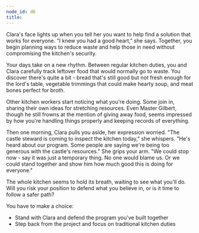 ```yaml
---
node_id: d6
title: 
---
```


Clara's face lights up when you tell her you want to help find a solution that works for everyone. "I knew you had a good heart," she says. Together, you begin planning ways to reduce waste and help those in need without compromising the kitchen's security.

Your days take on a new rhythm. Between regular kitchen duties, you and Clara carefully track leftover food that would normally go to waste. You discover there's quite a bit - bread that's still good but not fresh enough for the lord's table, vegetable trimmings that could make hearty soup, and meat bones perfect for broth.

Other kitchen workers start noticing what you're doing. Some join in, sharing their own ideas for stretching resources. Even Master Gilbert, though he still frowns at the mention of giving away food, seems impressed by how you're handling things properly and keeping records of everything.

Then one morning, Clara pulls you aside, her expression worried. "The castle steward is coming to inspect the kitchen today," she whispers. "He's heard about our program. Some people are saying we're being too generous with the castle's resources." She grips your arm. "We could stop now - say it was just a temporary thing. No one would blame us. Or we could stand together and show him how much good this is doing for everyone."

The whole kitchen seems to hold its breath, waiting to see what you'll do. Will you risk your position to defend what you believe in, or is it time to follow a safer path?

You have to make a choice:
- Stand with Clara and defend the program you've built together
- Step back from the project and focus on traditional kitchen duties